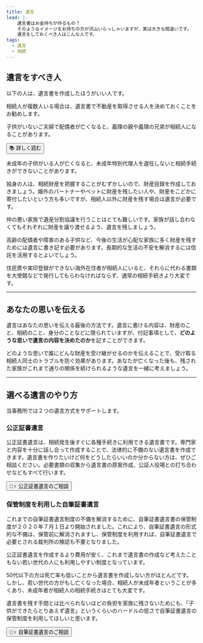 ```yaml
---
title: 遺言
lead: |-
    遺言書はお金持ちが作るもの？
    そのようなイメージをお持ちの方が沢山いらっしゃいますが、実は大きな間違いです。
    遺言をしておくべき人はこんな人です。
tags:
  - 遺言
  - 相続
---
```


## 遺言をすべき人

以下の人は、遺言書を作成したほうがいい人です。

<case name="不動産を持っている人">

相続人が複数人いる場合は、遺言書で不動産を取得させる人を決めておくことをお勧めします。

</case>

<case name="結婚していて子供がいない人">

子供がいないご夫婦で配偶者が亡くなると、義理の親や義理の兄弟が相続人になることがあります。

<button href="/proposals/dinks">📚 詳しく読む</button>

</case>

<case name="未成年の子供がいる人">

未成年の子供がいる人が亡くなると、未成年特別代理人を選任しないと相続手続きができないことがあります。

</case>

<case name="独身の人">

独身の人は、相続財産を把握することがむずかしいので、財産目録を作成しておきましょう。婚外のパートナーやペットに財産を残したい人や、財産をこどかに寄付したいという方も多いですが、相続人以外に財産を残す場合は遺言が必要です。

</case>

<case name="家族の仲が悪い人">

仲の悪い家族で遺産分割協議を行うことはとても難しいです。家族が話し合わなくてもそれぞれに財産を譲り渡せるよう、遺言を残しましょう。

</case>

<case name="今後の生活が心配な家族がいる人">

高齢の配偶者や障害のある子供など、今後の生活が心配な家族に多く財産を残すためには遺言に書き記す必要があります。長期的な生活の不安を解消するには信託を活用するとよいでしょう。

</case>

<case name="相続人が海外に住んでいる人">

住民票や実印登録ができない海外在住者が相続人にいると、それらに代わる書類を大使館などで発行してもらわなければならず、通常の相続手続きより大変です。

</case>

---

## あなたの思いを伝える

遺言はあなたの思いを伝える最後の方法です。遺言に書ける内容は、財産のこと、相続のこと、身分のことなどに限られていますが、付記事項として、**どのような思いで遺言の内容を決めたのか**を記すことができます。

どのような思いで誰にどんな財産を受け継がせるのかを伝えることで、受け取る相続人同士のトラブルを防ぐ効果があります。あなたが亡くなった後も、残された家族がこれまで通りの関係を続けられるような遺言を一緒に考えましょう。

---

## 選べる遺言のやり方

当事務所では２つの遺言方式をサポートします。

### 公正証書遺言

公正証書遺言は、相続発生後すぐに各種手続きに利用できる遺言書です。専門家と内容を十分に話し合って作成することで、法律的に不備のない遺言書を作成できます。遺言書を作りたいけど何をどうしたらいいのか分からない方は、ぜひご相談ください。必要書類の収集から遺言書の原案作成、公証人役場との打ち合わせなどもすべて行います。

<button href="/office" size="large">💁‍♀️  公正証書遺言のご相談</button>

### 保管制度を利用した自筆証書遺言

これまでの自筆証書遺言制度の不備を解消するために、自筆証書遺言書の保管制度が２０２０年７月１日より開始されました。これにより、自筆証書遺言の形式的な不備は、保管前に解消されますし、保管制度を利用すれば、自筆証書遺言で必要とされる裁判所の検認も不要となりました。

公正証書遺言を作成するより費用が安く、これまで遺言書の作成など考えたこともない若い世代の人にも利用しやすい制度となっています。

50代以下の方は死亡率も低いことから遺言書を作成しない方がほとんどです。しかし、若い世代の方がもし亡くなった場合、相続人が未成年者ということが多くあり、未成年者が相続人の相続手続きはとても大変です。

遺言書を残す手間とは比べられないほどの負担を家族に残さないためにも、「子供ができたらとりあえず遺言」というくらいのハードルの低さで自筆証書遺言の保管制度を利用してほしいと思います。　

<button href="/office" size="large">💁‍♀️ 自筆証書遺言のご相談</button>
